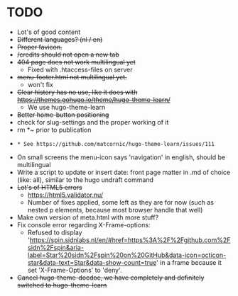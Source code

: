 # TODO

* Lot's of good content
* ~~Different languages? (nl / en)~~
* ~~Proper favicon.~~
* ~~/credits should not open a new tab~~
* ~~404 page does not work multilingual yet~~
  * Fixed with .htaccess-files on server
* ~~menu-footer.html not multilingual yet.~~
  * won't fix
* ~~Clear history has no use, like it does with https://themes.gohugo.io/theme/hugo-theme-learn/~~
  * We use hugo-theme-learn
* ~~Better home-button positioning~~
* check for slug-settings and the proper working of it
* rm *~ prior to publication
* ~~~Dynamic line under links is missing - issue seems to be in theme-[red,blue,green,spin]css~~~
  * See https://github.com/matcornic/hugo-theme-learn/issues/111
* On small screens the menu-icon says 'navigation' in english, should be multilingual
* Write a script to update or insert date: front page matter in .md of choice (like: all), similar to the hugo undraft command
* ~~Lot's of HTML5 errors~~
  * https://html5.validator.nu/
  * Number of fixes applied, some left as they are for now (such as nested p elements, because most browser handle that well)
* Make own version of meta.html with more stuff?
* Fix console error regarding X-Frame-options:
  * Refused to display 'https://spin.sidnlabs.nl/en/#href=https%3A%2F%2Fgithub.com%2Fsidn%2Fspin&aria-label=Star%20sidn%2Fspin%20on%20GitHub&data-icon=octicon-star&data-text=Star&data-show-count=true' in a frame because it set 'X-Frame-Options' to 'deny'.
* ~~Cancel hugo-theme-docdoc, we have completely and definitely switched to hugo-theme-learn~~


